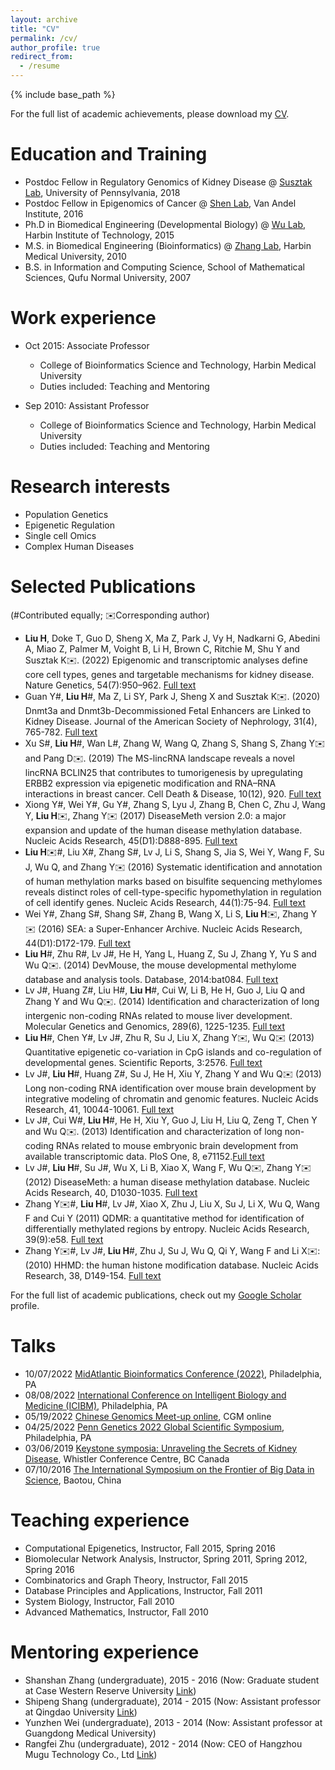 ```yaml
---
layout: archive
title: "CV"
permalink: /cv/
author_profile: true
redirect_from:
  - /resume
---
```

<base target="_blank">


{% include base_path %}

For the full list of academic achievements, please download my [CV](../files/Curriculum_Vitae_HongboLIU.pdf).

Education and Training
======
* Postdoc Fellow in Regulatory Genomics of Kidney Disease @ [Susztak Lab](https://www.med.upenn.edu/susztaklab/), University of Pennsylvania, 2018
* Postdoc Fellow in Epigenomics of Cancer @ [Shen Lab](https://shenlab.vai.org/), Van Andel Institute, 2016
* Ph.D in Biomedical Engineering (Developmental Biology) @ [Wu Lab](http://life.hit.edu.cn/2021/0820/c6171a259101/page.htm), Harbin Institute of Technology, 2015
* M.S. in Biomedical Engineering (Bioinformatics) @ [Zhang Lab](http://life.hit.edu.cn/2021/0820/c6171a259107/page.htm), Harbin Medical University, 2010
* B.S. in Information and Computing Science, School of Mathematical Sciences, Qufu Normal University, 2007

Work experience
======
* Oct 2015: Associate Professor
  * College of Bioinformatics Science and Technology, Harbin Medical University
  * Duties included: Teaching and Mentoring

* Sep 2010: Assistant Professor
  * College of Bioinformatics Science and Technology, Harbin Medical University
  * Duties included: Teaching and Mentoring
  
Research interests
======
* Population Genetics
* Epigenetic Regulation
* Single cell Omics
* Complex Human Diseases

Selected Publications
======
(#Contributed equally; ✉️Corresponding author)
* **Liu H**, Doke T, Guo D, Sheng X, Ma Z, Park J, Vy H, Nadkarni G, Abedini A, Miao Z, Palmer M, Voight B, Li H, Brown C, Ritchie M, Shu Y and Susztak K✉️. (2022) Epigenomic and transcriptomic analyses define core cell types, genes and targetable mechanisms for kidney disease. Nature Genetics, 54(7):950–962. [Full text](https://www.nature.com/articles/s41588-022-01097-w)
* Guan Y#, **Liu H**#, Ma Z, Li SY, Park J, Sheng X and Susztak K✉️. (2020) Dnmt3a and Dnmt3b-Decommissioned Fetal Enhancers are Linked to Kidney Disease. Journal of the American Society of Nephrology, 31(4), 765-782. [Full text](https://jasn.asnjournals.org/content/31/4/765)
* Xu S#, **Liu H**#, Wan L#, Zhang W, Wang Q, Zhang S, Shang S, Zhang Y✉️ and Pang D✉️. (2019) The MS-lincRNA landscape reveals a novel lincRNA BCLIN25 that contributes to tumorigenesis by upregulating ERBB2 expression via epigenetic modification and RNA–RNA interactions in breast cancer. Cell Death & Disease, 10(12), 920. [Full text](https://www.nature.com/articles/s41419-019-2137-5)
* Xiong Y#, Wei Y#, Gu Y#, Zhang S, Lyu J, Zhang B, Chen C, Zhu J, Wang Y, **Liu H**✉️, Zhang Y✉️ (2017) DiseaseMeth version 2.0: a major expansion and update of the human disease methylation database. Nucleic Acids Research, 45(D1):D888-895. [Full text](https://academic.oup.com/nar/article/45/D1/D888/2605746)
* **Liu H**✉️#, Liu X#, Zhang S#, Lv J, Li S, Shang S, Jia S, Wei Y, Wang F, Su J, Wu Q, and Zhang Y✉️ (2016) Systematic identification and annotation of human methylation marks based on bisulfite sequencing methylomes reveals distinct roles of cell-type-specific hypomethylation in regulation of cell identify genes. Nucleic Acids Research, 44(1):75-94. [Full text](https://academic.oup.com/nar/article/44/1/75/2499653)
* Wei Y#, Zhang S#, Shang S#, Zhang B, Wang X, Li S, **Liu H**✉️, Zhang Y✉️ (2016) SEA: a Super-Enhancer Archive. Nucleic Acids Research, 44(D1):D172-179. [Full text](https://academic.oup.com/nar/article/44/D1/D172/2503054)
* **Liu H**#, Zhu R#, Lv J#, He H, Yang L, Huang Z, Su J, Zhang Y, Yu S and Wu Q✉️. (2014) DevMouse, the mouse developmental methylome database and analysis tools. Database, 2014:bat084. [Full text](https://academic.oup.com/database/article/doi/10.1093/database/bat084/2633757)
* Lv J#, Huang Z#, Liu H#, **Liu H**#, Cui W, Li B, He H, Guo J, Liu Q and Zhang Y and Wu Q✉️. (2014) Identification and characterization of long intergenic non-coding RNAs related to mouse liver development. Molecular Genetics and Genomics, 289(6), 1225-1235. [Full text](https://link.springer.com/article/10.1007/s00438-014-0882-9)
* **Liu H**#, Chen Y#, Lv J#, Zhu R, Su J, Liu X, Zhang Y✉️, Wu Q✉️ (2013) Quantitative epigenetic co-variation in CpG islands and co-regulation of developmental genes. Scientific Reports, 3:2576. [Full text](https://www.nature.com/articles/srep02576)
* Lv J#, **Liu H**#, Huang Z#, Su J, He H, Xiu Y, Zhang Y and Wu Q✉️ (2013) Long non-coding RNA identification over mouse brain development by integrative modeling of chromatin and genomic features. Nucleic Acids Research, 41, 10044-10061. [Full text](https://academic.oup.com/nar/article/41/22/10044/2438380)
* Lv J#, Cui W#, **Liu H**#, He H, Xiu Y, Guo J, Liu H, Liu Q, Zeng T, Chen Y and Wu Q✉️. (2013) Identification and characterization of long non-coding RNAs related to mouse embryonic brain development from available transcriptomic data. PloS One, 8, e71152.[Full text](https://journals.plos.org/plosone/article?id=10.1371/journal.pone.0071152)
* Lv J#, **Liu H**#, Su J#, Wu X, Li B, Xiao X, Wang F, Wu Q✉️, Zhang Y✉️ (2012) DiseaseMeth: a human disease methylation database. Nucleic Acids Research, 40, D1030-1035. [Full text](https://academic.oup.com/nar/article/40/D1/D1030/2903287)
* Zhang Y✉️#, **Liu H**#, Lv J#, Xiao X, Zhu J, Liu X, Su J, Li X, Wu Q, Wang F and Cui Y (2011) QDMR: a quantitative method for identification of differentially methylated regions by entropy. Nucleic Acids Research, 39(9):e58. [Full text](https://academic.oup.com/nar/article/39/9/e58/1254752)
* Zhang Y✉️#, Lv J#, **Liu H**#, Zhu J, Su J, Wu Q, Qi Y, Wang F and Li X✉️: (2010) HHMD: the human histone modification database. Nucleic Acids Research, 38, D149-154. [Full text](https://academic.oup.com/nar/article/38/suppl_1/D149/3112313)

For the full list of academic publications, check out my [Google Scholar](https://scholar.google.com/citations?hl=en&user=sM-dRkIAAAAJ&view_op=list_works&sortby=pubdate) profile.


Talks
======
* 10/07/2022  [MidAtlantic Bioinformatics Conference (2022)](https://www.midatlanticbioinformatics.org/), Philadelphia, PA
* 08/08/2022  [International Conference on Intelligent Biology and Medicine (ICIBM)](https://icibm2022.iaibm.org/), Philadelphia, PA
* 05/19/2022  [Chinese Genomics Meet-up online](https://cgmonline.co/), CGM online
* 04/25/2022  [Penn Genetics 2022 Global Scientific Symposium](https://genetics.med.upenn.edu/symposium/), Philadelphia, PA
* 03/06/2019  [Keystone symposia: Unraveling the Secrets of Kidney Disease](https://tks.keystonesymposia.org/index.cfm?e=web.Meeting.Program&meetingid=1630), Whistler Conference Centre, BC Canada
* 07/10/2016  [The International Symposium on the Frontier of Big Data in Science](http://www.twwtn.com/detail_215684.htm), Baotou, China

Teaching experience
======
* Computational Epigenetics, Instructor, Fall 2015, Spring 2016
* Biomolecular Network Analysis, Instructor, Spring 2011, Spring 2012, Spring 2016
* Combinatorics and Graph Theory, Instructor, Fall 2015
* Database Principles and Applications, Instructor, Fall 2011
* System Biology, Instructor, Fall 2010
* Advanced Mathematics, Instructor, Fall 2010

Mentoring experience
======
* Shanshan Zhang (undergraduate), 2015 - 2016 (Now: Graduate student at Case Western Reserve University [Link](https://jinlabgenomics.com/People/))
* Shipeng Shang (undergraduate), 2014 - 2015 (Now: Assistant professor at Qingdao University [Link](http://qdbms.qdu.edu.cn/info/1070/3717.htm))
* Yunzhen Wei (undergraduate), 2013 - 2014 (Now: Assistant professor at Guangdong Medical University)
* Rangfei Zhu (undergraduate), 2012 - 2014 (Now: CEO of Hangzhou Mugu Technology Co., Ltd [Link](http://sangerbox.com/index.html))


